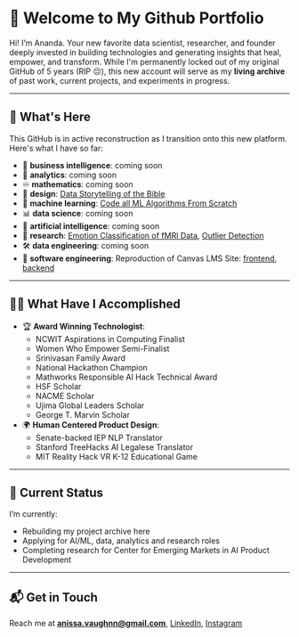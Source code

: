 # 🌱 Welcome to My Github Portfolio

Hi! I’m Ananda. Your new favorite data scientist, researcher, and founder deeply invested in building technologies and generating insights that heal, empower, and transform. 
While I'm permanently locked out of my original GitHub of 5 years (RIP 😔), this new account will serve as my **living archive** of past work, current projects, and experiments in progress.

---

## 🚧 What's Here

This GitHub is in active reconstruction as I transition onto this new platform. Here's what I have so far:
- 💼 **business intelligence**: coming soon
- 🧮 **analytics**: coming soon
- ♾️ **mathematics**: coming soon
- 🎨 **design**: [Data Storytelling of the Bible](https://github.com/deepyaad/bible-analysis)
- 👾 **machine learning**: [Code all ML Algorithms From Scratch](https://github.com/deepyaad/ml-from-scratch)
- 📊 **data science**: coming soon
- 🤖 **artificial intelligence**: coming soon
- 🔬 **research**: [Emotion Classification of fMRI Data](https://github.com/deepyaad/emotion-fmri-classification), [Outlier Detection](https://github.com/deepyaad/outlier-detection)
- 🛠️ **data engineering**: coming soon
- 📱 **software engineering**: Reproduction of Canvas LMS Site: [frontend](https://github.com/deepyaad/kambaz-react-web-app), [backend](https://github.com/deepyaad/kambaz-node-server-app)

---

## 🙌🏽 What Have I Accomplished
- 🏆 **Award Winning Technologist**:
  - NCWIT Aspirations in Computing Finalist
  - Women Who Empower Semi-Finalist
  - Srinivasan Family Award
  - National Hackathon Champion
  - Mathworks Responsible AI Hack Technical Award
  - HSF Scholar
  - NACME Scholar
  - Ujima Global Leaders Scholar
  - George T. Marvin Scholar
- 🌍 **Human Centered Product Design**:
  - Senate-backed IEP NLP Translator
  - Stanford TreeHacks AI Legalese Translator
  - MIT Reality Hack VR K-12 Educational Game

---

## 🔄 Current Status

I’m currently:
- Rebuilding my project archive here
- Applying for AI/ML, data, analytics and research roles
- Completing research for Center for Emerging Markets in AI Product Development

---

## 📬 Get in Touch

Reach me at **[anissa.vaughnn@gmail.com](mailto:anissa.vaughnn@gmail.com)**, [LinkedIn](https://www.linkedin.com/in/anandæ/), [Instagram](https://www.instagram.com/anandafrancis/)
